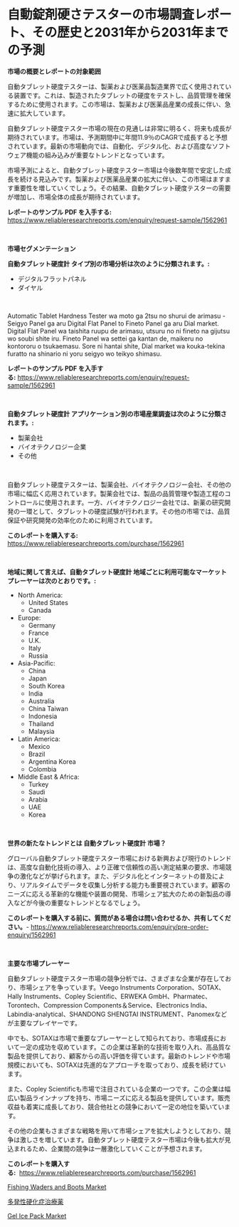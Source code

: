 <p><h1>自動錠剤硬さテスターの市場調査レポート、その歴史と2031年から2031年までの予測</h1></p><p><strong>市場の概要とレポートの対象範囲</strong></p>
<p><p>自動タブレット硬度テスターは、製薬および医薬品製造業界で広く使用されている装置です。これは、製造されたタブレットの硬度をテストし、品質管理を確保するために使用されます。この市場は、製薬および医薬品産業の成長に伴い、急速に拡大しています。</p><p>自動タブレット硬度テスター市場の現在の見通しは非常に明るく、将来も成長が期待されています。市場は、予測期間中に年間11.9％のCAGRで成長すると予想されています。最新の市場動向では、自動化、デジタル化、および高度なソフトウェア機能の組み込みが重要なトレンドとなっています。</p><p>市場予測によると、自動タブレット硬度テスター市場は今後数年間で安定した成長を続ける見込みです。製薬および医薬品産業の拡大に伴い、この市場はますます重要性を増していくでしょう。その結果、自動タブレット硬度テスターの需要が増加し、市場全体の成長が期待されています。</p></p>
<p><strong>レポートのサンプル PDF を入手する:</strong> <a href="https://www.reliableresearchreports.com/enquiry/request-sample/1562961">https://www.reliableresearchreports.com/enquiry/request-sample/1562961</a></p>
<p>&nbsp;</p>
<p><strong>市場セグメンテーション</strong></p>
<p><strong>自動タブレット硬度計 タイプ別の市場分析は次のように分類されます。:</strong></p>
<p><ul><li>デジタルフラットパネル</li><li>ダイヤル</li></ul></p>
<p>&nbsp;</p>
<p><p>Automatic Tablet Hardness Tester wa moto ga 2tsu no shurui de arimasu - Seigyo Panel ga aru Digital Flat Panel to Fineto Panel ga aru Dial market. Digital Flat Panel wa taishita ruupu de arimasu, utsuru no ni fineto na gijutsu wo soubi shite iru. Fineto Panel wa settei ga kantan de, maikeru no kontororu o tsukaemasu. Sore ni hantai shite, Dial market wa kouka-tekina furatto na shinario ni yoru seigyo wo teikyo shimasu.</p></p>
<p><strong>レポートのサンプル PDF を入手する:</strong>&nbsp;<a href="https://www.reliableresearchreports.com/enquiry/request-sample/1562961">https://www.reliableresearchreports.com/enquiry/request-sample/1562961</a></p>
<p>&nbsp;</p>
<p><strong> 自動タブレット硬度計 アプリケーション別の市場産業調査は次のように分類されます。:</strong></p>
<p><ul><li>製薬会社</li><li>バイオテクノロジー企業</li><li>その他</li></ul></p>
<p>&nbsp;</p>
<p><p>自動タブレット硬度テスターは、製薬会社、バイオテクノロジー会社、その他の市場に幅広く応用されています。製薬会社では、製品の品質管理や製造工程のコントロールに使用されます。一方、バイオテクノロジー会社では、新薬の研究開発の一環として、タブレットの硬度試験が行われます。その他の市場では、品質保証や研究開発の効率化のために利用されています。</p></p>
<p><strong>このレポートを購入する:</strong>&nbsp; <a href="https://www.reliableresearchreports.com/purchase/1562961">https://www.reliableresearchreports.com/purchase/1562961</a></p>
<p>&nbsp;</p>
<p><strong>地域に関して言えば、自動タブレット硬度計 地域ごとに利用可能なマーケットプレーヤーは次のとおりです。:</strong></p>
<p><ul>
    <li>
        North America:
        <ul>
            <li>United States</li>
            <li>Canada</li>
        </ul>
    </li>
    <li>
        Europe:
        <ul>
            <li>Germany</li>
            <li>France</li>
            <li>U.K.</li>
            <li>Italy</li>
            <li>Russia</li>
        </ul>
    </li>
    <li>
        Asia-Pacific:
        <ul>
            <li>China</li>
            <li>Japan</li>
            <li>South Korea</li>
            <li>India</li>
            <li>Australia</li>
            <li>China Taiwan</li>
            <li>Indonesia</li>
            <li>Thailand</li>
            <li>Malaysia</li>
        </ul>
    </li>
    <li>
        Latin America:
        <ul>
            <li>Mexico</li>
            <li>Brazil</li>
            <li>Argentina Korea</li>
            <li>Colombia</li>
        </ul>
    </li>
    <li>
        Middle East & Africa:
        <ul>
            <li>Turkey</li>
            <li>Saudi</li>
            <li>Arabia</li>
            <li>UAE</li>
            <li>Korea</li>
        </ul>
    </li>
    </ul></p>
<p>&nbsp;</p>
<p><strong>世界の新たなトレンドとは 自動タブレット硬度計 市場？</strong></p>
<p><p>グローバル自動タブレット硬度テスター市場における新興および現行のトレンドは、高度な自動化技術の導入、より正確で信頼性の高い測定結果の要求、市場競争の激化などが挙げられます。また、デジタル化とインターネットの普及により、リアルタイムでデータを収集し分析する能力も重要視されています。顧客のニーズに応える革新的な機能や装置の開発、市場シェア拡大のための新製品の導入などが今後の重要なトレンドとなるでしょう。</p></p>
<p><strong>このレポートを購入する前に、質問がある場合は問い合わせるか、共有してください。</strong>- <a href="https://www.reliableresearchreports.com/enquiry/pre-order-enquiry/1562961">https://www.reliableresearchreports.com/enquiry/pre-order-enquiry/1562961</a></p>
<p>&nbsp;</p>
<p><strong>主要な市場プレーヤー</strong></p>
<p><p>自動タブレット硬度テスター市場の競争分析では、さまざまな企業が存在しており、市場シェアを争っています。Veego Instruments Corporation、SOTAX、Hally Instruments、Copley Scientific、ERWEKA GmbH、Pharmatec、Torontech、Compression Components＆Service、Electronics India、Labindia-analytical、SHANDONG SHENGTAI INSTRUMENT、Panomexなどが主要なプレイヤーです。 </p><p>中でも、SOTAXは市場で重要なプレーヤーとして知られており、市場成長において一定の成功を収めています。この企業は革新的な技術を取り入れ、高品質な製品を提供しており、顧客からの高い評価を得ています。最新のトレンドや市場規模においても、SOTAXは先進的なアプローチを取っており、成長を続けています。</p><p>また、Copley Scientificも市場で注目されている企業の一つです。この企業は幅広い製品ラインナップを持ち、市場ニーズに応える製品を提供しています。販売収益も着実に成長しており、競合他社との競争において一定の地位を築いています。</p><p>その他の企業もさまざまな戦略を用いて市場シェアを拡大しようとしており、競争は激しさを増しています。自動タブレット硬度テスター市場は今後も拡大が見込まれるため、企業間の競争は一層激化していくことが予想されます。</p></p>
<p><strong>このレポートを購入する:</strong>&nbsp;&nbsp;<a href="https://www.reliableresearchreports.com/purchase/1562961">https://www.reliableresearchreports.com/purchase/1562961</a></p>
<p><p><a href="https://github.com/jsmusil/Market-Research-Report-List-2/blob/main/fishing-waders-and-boots-market.md">Fishing Waders and Boots Market</a></p><p><a href="https://medium.com/@byroalenzuela76845/%E5%A4%9A%E7%99%BA%E6%80%A7%E7%A1%AC%E5%8C%96%E7%97%87%E8%96%AC%E5%B8%82%E5%A0%B4%E8%AA%BF%E6%9F%BB%E3%83%AC%E3%83%9D%E3%83%BC%E3%83%88-2024%E5%B9%B4%E3%81%8B%E3%82%892031%E5%B9%B4%E3%81%BE%E3%81%A7%E3%81%AE%E6%AD%B4%E5%8F%B2%E3%81%A8%E4%BA%88%E6%B8%AC-8be504dd81ec">多発性硬化症治療薬</a></p><p><a href="https://github.com/bmorecock/Market-Research-Report-List-2/blob/main/gel-ice-pack-market.md">Gel Ice Pack Market</a></p></p>